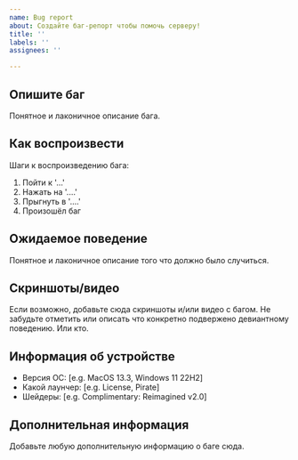 ```yaml
---
name: Bug report
about: Создайте баг-репорт чтобы помочь серверу!
title: ''
labels: ''
assignees: ''

---
```


## Опишите баг
Понятное и лаконичное описание бага.

## Как воспроизвести
Шаги к воспроизведению бага:
1. Пойти к '...'
2. Нажать на '....'
3. Прыгнуть в '....'
4. Произошёл баг

## Ожидаемое поведение
Понятное и лаконичное описание того что должно было случиться.

## Скриншоты/видео
Если возможно, добавьте сюда скриншоты и/или видео с багом.
Не забудьте отметить или описать что конкретно подвержено девиантному поведению. Или кто.

## Информация об устройстве
 - Версия ОС: [e.g. MacOS 13.3, Windows 11 22H2]
 - Какой лаунчер: [e.g. License, Pirate]
 - Шейдеры: [e.g. Complimentary: Reimagined v2.0]

## Дополнительная информация
Добавьте любую дополнительную информацию о баге сюда.
